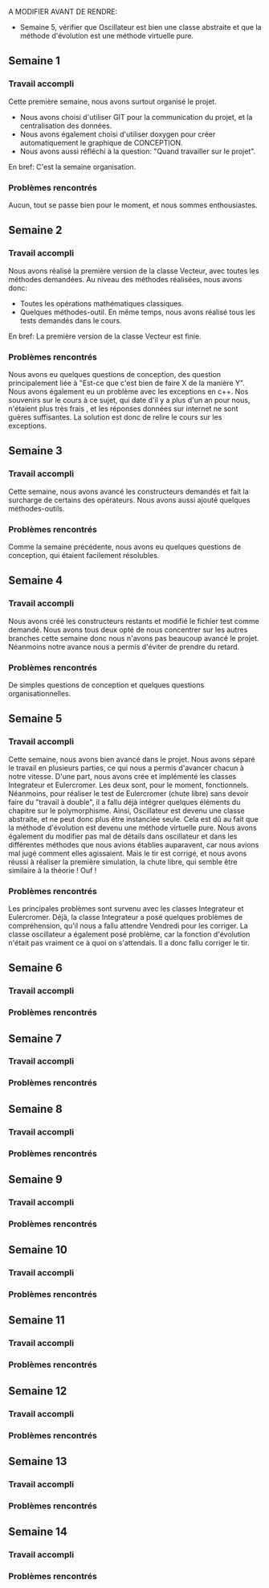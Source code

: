 A MODIFIER AVANT DE RENDRE:
* Semaine 5, vérifier que Oscillateur est bien une classe abstraite et que la méthode d'évolution est une méthode virtuelle pure.


## Semaine 1
### Travail accompli
Cette première semaine, nous avons surtout organisé le projet.
* Nous avons choisi d'utiliser GIT pour la communication du projet, et la centralisation des données.
* Nous avons également choisi d'utiliser doxygen pour créer automatiquement le graphique de CONCEPTION.
* Nous avons aussi réfléchi à la question: "Quand travailler sur le projet".

En bref: C'est la semaine organisation.

### Problèmes rencontrés
Aucun, tout se passe bien pour le moment, et nous sommes enthousiastes.

## Semaine 2
### Travail accompli
Nous avons réalisé la première version de la classe Vecteur, avec toutes les méthodes demandées.
Au niveau des méthodes réalisées, nous avons donc:
* Toutes les opérations mathématiques classiques.
* Quelques méthodes-outil.
En même temps, nous avons réalisé tous les tests demandés dans le cours.

En bref: La première version de la classe Vecteur est finie.

### Problèmes rencontrés
Nous avons eu quelques questions de conception, des question principalement liée à "Est-ce que c'est bien de faire X de la manière Y".
Nous avons également eu un problème avec les exceptions en c++. Nos souvenirs sur le cours à ce sujet, qui date d'il y a plus d'un an pour nous, n'étaient plus très frais , et les réponses données sur internet ne sont guères suffisantes. La solution est donc de relire le cours sur les exceptions.

## Semaine 3
### Travail accompli
Cette semaine, nous avons avancé les constructeurs demandés et fait la surcharge de certains des opérateurs. Nous avons aussi ajouté quelques méthodes-outils.

### Problèmes rencontrés
Comme la semaine précédente, nous avons eu quelques questions de conception, qui étaient facilement résolubles.


## Semaine 4
### Travail accompli
Nous avons créé les constructeurs restants et modifié le fichier test comme demandé. Nous avons tous deux opté de nous concentrer sur les autres branches cette semaine donc nous n'avons pas beaucoup avancé le projet. Néanmoins notre avance nous a permis d'éviter de prendre du retard.

### Problèmes rencontrés
De simples questions de conception et quelques questions organisationnelles.

## Semaine 5
### Travail accompli
Cette semaine, nous avons bien avancé dans le projet. Nous avons séparé le travail en plusieurs parties, ce qui nous a permis d'avancer chacun à notre vitesse.
D'une part, nous avons crée et implémenté les classes Integrateur et Eulercromer. Les deux sont, pour le moment, fonctionnels. Néanmoins, pour réaliser le test de Eulercromer (chute libre) sans devoir faire du "travail à double", il a fallu déjà intégrer quelques éléments du chapitre sur le polymorphisme.
Ainsi, Oscillateur est devenu une classe abstraite, et ne peut donc plus être instanciée seule. Cela est dû au fait que la méthode d'évolution est devenu une méthode virtuelle pure.
Nous avons également du modifier pas mal de détails dans oscillateur et dans les différentes méthodes que nous avions établies auparavent, car nous avions mal jugé comment elles agissaient. Mais le tir est corrigé, et nous avons réussi à réaliser la première simulation, la chute libre, qui semble être similaire à la théorie ! Ouf !

### Problèmes rencontrés
Les principales problèmes sont survenu avec les classes Integrateur et Eulercromer.
Déjà, la classe Integrateur a posé quelques problèmes de compréhension, qu'il nous a fallu attendre Vendredi pour les corriger. La classe oscillateur a également posé problème, car la fonction d'évolution n'était pas vraiment ce à quoi on s'attendais. Il a donc fallu corriger le tir.


## Semaine 6
### Travail accompli
### Problèmes rencontrés


## Semaine 7
### Travail accompli
### Problèmes rencontrés


## Semaine 8
### Travail accompli
### Problèmes rencontrés


## Semaine 9
### Travail accompli
### Problèmes rencontrés


## Semaine 10
### Travail accompli
### Problèmes rencontrés


## Semaine 11
### Travail accompli
### Problèmes rencontrés


## Semaine 12
### Travail accompli
### Problèmes rencontrés


## Semaine 13
### Travail accompli
### Problèmes rencontrés


## Semaine 14
### Travail accompli
### Problèmes rencontrés
